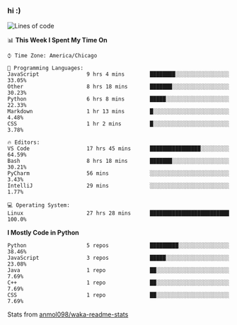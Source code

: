### hi :)

<!--START_SECTION:waka-->
![Lines of code](https://img.shields.io/badge/From%20Hello%20World%20I%27ve%20Written-767199%20lines%20of%20code-blue)

📊 **This Week I Spent My Time On** 

```text
⌚︎ Time Zone: America/Chicago

💬 Programming Languages: 
JavaScript               9 hrs 4 mins        ████████░░░░░░░░░░░░░░░░░   33.05% 
Other                    8 hrs 18 mins       ███████░░░░░░░░░░░░░░░░░░   30.23% 
Python                   6 hrs 8 mins        █████░░░░░░░░░░░░░░░░░░░░   22.33% 
Markdown                 1 hr 13 mins        █░░░░░░░░░░░░░░░░░░░░░░░░   4.48% 
CSS                      1 hr 2 mins         █░░░░░░░░░░░░░░░░░░░░░░░░   3.78%

🔥 Editors: 
VS Code                  17 hrs 45 mins      ████████████████░░░░░░░░░   64.59% 
Bash                     8 hrs 18 mins       ███████░░░░░░░░░░░░░░░░░░   30.21% 
PyCharm                  56 mins             ░░░░░░░░░░░░░░░░░░░░░░░░░   3.43% 
IntelliJ                 29 mins             ░░░░░░░░░░░░░░░░░░░░░░░░░   1.77%

💻 Operating System: 
Linux                    27 hrs 28 mins      █████████████████████████   100.0%

```

**I Mostly Code in Python** 

```text
Python                   5 repos             █████████░░░░░░░░░░░░░░░░   38.46% 
JavaScript               3 repos             █████░░░░░░░░░░░░░░░░░░░░   23.08% 
Java                     1 repo              ██░░░░░░░░░░░░░░░░░░░░░░░   7.69% 
C++                      1 repo              ██░░░░░░░░░░░░░░░░░░░░░░░   7.69% 
CSS                      1 repo              ██░░░░░░░░░░░░░░░░░░░░░░░   7.69%

```



<!--END_SECTION:waka-->

Stats from [anmol098/waka-readme-stats](https://github.com/anmol098/waka-readme-stats)